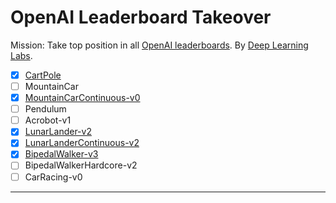 




# OpenAI Leaderboard Takeover

Mission: Take top position in all [OpenAI leaderboards](https://github.com/openai/gym/wiki/Leaderboard). By [Deep Learning Labs](https://lablab.ai).

- [x] [CartPole](https://github.com/nextgrid/deep-learning-labs-openAI/tree/main/cartpole)
- [ ] MountainCar
- [x] [MountainCarContinuous-v0](https://github.com/nextgrid/deep-learning-labs-openAI/tree/main/MountainCarContinuous-v0)
- [ ] Pendulum
- [ ] Acrobot-v1
- [x] [LunarLander-v2](https://github.com/nextgrid/deep-learning-labs-openAI/tree/main/lunarlander)
- [x] [LunarLanderContinuous-v2](https://github.com/nextgrid/deep-learning-labs-openAI/blob/main/lunarlandercontinues)
- [X] [BipedalWalker-v3](https://github.com/nextgrid/deep-learning-labs-openAI/tree/main/BipedalWalker-v3) 
- [ ] BipedalWalkerHardcore-v2
- [ ] CarRacing-v0

---

